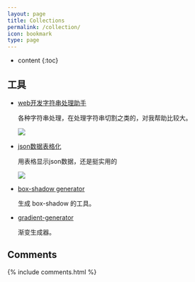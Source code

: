 ```yaml
---
layout: page
title: Collections
permalink: /collection/
icon: bookmark
type: page
---
```


* content
{:toc}

## 工具

* [web开发字符串处理助手](https://www.freeformatter.com/string-utilities.html)

    各种字符串处理，在处理字符串切割之类的，对我帮助比较大。

    ![](../../images/collections/2022-12-17-20-41-59.png)

* [json数据表格化](https://jsongrid.com/json-grid)

    用表格显示json数据，还是挺实用的

    ![](../../images/collections/2022-12-17-20-46-29.png)
   

* [box-shadow generator](http://www.cssmatic.com/box-shadow)

    生成 box-shadow 的工具。

* [gradient-generator](http://www.cssmatic.com/gradient-generator)

    渐变生成器。


## Comments

{% include comments.html %}
